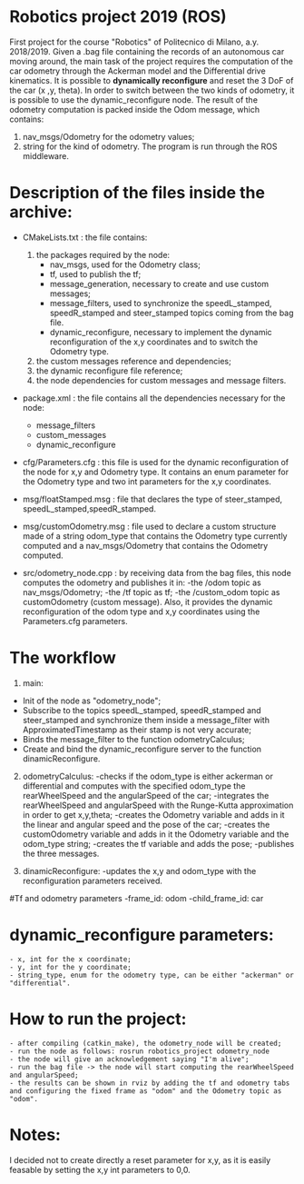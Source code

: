 # Robotics project 2019 (ROS)
First project for the course "Robotics" of Politecnico di Milano, a.y. 2018/2019.
Given a .bag file containing the records of an autonomous car moving around, the main task of the project requires the computation of the car odometry 
through the Ackerman model and the Differential drive kinematics.
It is possible to **dynamically reconfigure** and reset the 3 DoF of the car (x ,y, theta).
In order to switch between the two kinds of odometry, it is possible to use the dynamic_reconfigure node.
The result of the odometry computation is packed inside the Odom message, which contains:
1. nav_msgs/Odometry for the odometry values;
2. string for the kind of odometry.
The program is run through the ROS middleware.

# Description of the files inside the archive:

- CMakeLists.txt : 
  the file contains:
  1. the packages required by the node:
      - nav_msgs, used for the Odometry class;
      - tf, used to publish the tf;
      - message_generation, necessary to create and use custom messages;
      - message_filters, used to synchronize the speedL_stamped, speedR_stamped and steer_stamped topics coming from the bag file.
      - dynamic_reconfigure, necessary to implement the dynamic reconfiguration of the x,y coordinates and to switch the Odometry type.
  2. the custom messages reference and dependencies;
  3. the dynamic reconfigure file reference;
  4. the node dependencies for custom messages and message filters.

- package.xml : the file contains all the dependencies necessary for the node:
    - message_filters
    - custom_messages
    - dynamic_reconfigure

- cfg/Parameters.cfg : this file is used for the dynamic reconfiguration of the node for x,y and Odometry type.
  It contains an enum parameter for the Odometry type and two int parameters for the x,y coordinates.

- msg/floatStamped.msg :
  file that declares the type of steer_stamped, speedL_stamped,speedR_stamped.

- msg/customOdometry.msg :
  file used to declare a custom structure made of a string odom_type that contains the Odometry type currently computed and 
  a nav_msgs/Odometry that contains the Odometry computed.

- src/odometry_node.cpp :
  by receiving data from the bag files, this node computes the odometry and publishes it in:
     -the /odom topic as nav_msgs/Odometry;
     -the /tf topic as tf;
      -the /custom_odom topic as customOdometry (custom message).
  Also, it provides the dynamic reconfiguration of the odom type and x,y coordinates using the Parameters.cfg parameters.

# The workflow
1. main:
  - Init of the node as "odometry_node";  
  - Subscribe to the topics speedL_stamped, speedR_stamped and steer_stamped and synchronize them inside a message_filter with ApproximatedTimestamp as their stamp is not very accurate;
  - Binds the message_filter to the function odometryCalculus;
  - Create and bind the dynamic_reconfigure server to the function dinamicReconfigure.

2. odometryCalculus:
    -checks if the odom_type is either ackerman or differential and computes with the specified odom_type the rearWheelSpeed and the angularSpeed of the car;
    -integrates the rearWheelSpeed and angularSpeed with the Runge-Kutta approximation in order to get x,y,theta;
    -creates the Odometry variable and adds in it the linear and angular speed and the pose of the car;
    -creates the customOdometry variable and adds in it the Odometry variable and the odom_type string;
    -creates the tf variable and adds the pose;
    -publishes the three messages.

3. dinamicReconfigure:
    -updates the x,y and odom_type with the reconfiguration parameters received.


#Tf and odometry parameters
    -frame_id: odom
    -child_frame_id: car

# dynamic_reconfigure parameters:
    - x, int for the x coordinate;
    - y, int for the y coordinate;
    - string_type, enum for the odometry type, can be either "ackerman" or "differential".

# How to run the project:

    - after compiling (catkin_make), the odometry_node will be created;
    - run the node as follows: rosrun robotics_project odometry_node
    - the node will give an acknowledgement saying "I'm alive";
    - run the bag file -> the node will start computing the rearWheelSpeed and angularSpeed;
    - the results can be shown in rviz by adding the tf and odometry tabs and configuring the fixed frame as "odom" and the Odometry topic as "odom".

# Notes:
I decided not to create directly a reset parameter for x,y, as it is easily feasable by setting the x,y int parameters to 0,0.

